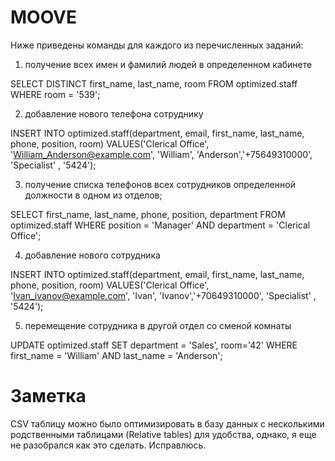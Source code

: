 # MOOVE

Ниже приведены команды для каждого из перечисленных заданий:

1)  получение всех имен и фамилий людей в определенном кабинете

SELECT DISTINCT first_name, last_name, room FROM optimized.staff WHERE room = '539';

2) добавление нового телефона сотруднику

INSERT INTO optimized.staff(department, email, first_name, last_name, phone, position, room) 
VALUES('Clerical Office', 'William_Anderson@example.com', 'William', 'Anderson','+75649310000', 'Specialist' , '5424');

3) получение списка телефонов всех сотрудников определенной должности в одном из отделов;

SELECT first_name, last_name, phone, position, department FROM optimized.staff WHERE position = 'Manager' AND department = 'Clerical Office';

4) добавление нового сотрудника

INSERT INTO optimized.staff(department, email, first_name, last_name, phone, position, room) 
VALUES('Clerical Office', 'Ivan_ivanov@example.com', 'Ivan', 'Ivanov','+70649310000', 'Specialist' , '5424');

5) перемещение сотрудника в другой отдел со сменой комнаты

UPDATE optimized.staff SET department = 'Sales', room='42' WHERE first_name = 'William' AND last_name = 'Anderson';

# Заметка
CSV таблицу можно было оптимизировать в базу данных с несколькими родственными таблицами (Relative tables) для удобства, однако, я еще не разобрался как это сделать. Исправлюсь.
